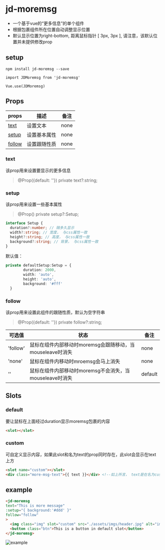 <!--
 * @Author: isJDongYa
 * @LastEditors: isJDongYa
 * @Date: 2020-12-07 19:31:31
 * @LastEditTime: 2020-12-08 16:02:35
 * @Description: 
-->
# jd-moremsg

- 一个基于vue的“更多信息”的单个组件
- 根据包裹组件所在位置自动调整显示位置
- 默认显示位置为right-bottom, 距离鼠标指针 [ 3px, 3px ], 请注意，该默认位置并未提供修改prop

## setup

```shell
npm install jd-moremsg --save

import JDMoremsg from 'jd-moremsg'

Vue.use(JDMoremsg) 
```

## Props

|props|描述|备注|
|---|---|---|
|[text](#text)|设置文本|none|
|[setup](#setup)|设置基本属性|none|
|[follow](#follow)|设置跟随性质|none|

### text

该prop用来设置要显示的更多信息

> @Prop({default: ''}) private text?:string; 


### setup

该prop用来设置一些基本属性

> @Prop() private setup?:Setup;

```ts
interface Setup {
  duration?:number; // 隔多久显示
  width?:string; // 宽度， 与css属性一致
  height?:string; // 高度， 与css属性一致
  background?:string; // 背景， 与css属性一致
}
```

默认值：

```ts
private defaultSetup:Setup = {
        duration: 2000,
        width: 'auto',
        height: 'auto',
        background: '#fff'
  }
```

### follow

该prop用来设置此组件的跟随性质，默认为空字符串

> @Prop({default: ''}) private follow?:string;  

|可选值|状态|备注|
|---|---|---|
|'follow'|鼠标在组件内部移动时moremsg会跟随移动，当mouseleave时消失|none|
|'none'|鼠标在组件内移动时mroemsg会马上消失|none|
|''|鼠标在组件内部移动时moremsg不会消失，当mouseleave时消失|default|

## Slots

### default

要让鼠标在上面经过duration显示moremsg包裹的内容

```html
<slot></slot>
```

### custom

可自定义显示内容，如果此slot和名为text的prop同时存在，此slot会显示在text上方

```html
<slot name="custom"></slot>
<div class="more-msg-text">{{ text }}</div> <!--如上所言， text是在名为custom的slot下方定义的-->
```

## example

```html
<jd-moremsg 
text="This is more message" 
:setup="{ background:'#ddd' }"
follow="follow"
>
  <img class="img" slot="custom" src="./assets/imgs/header.jpg" alt="img">
  <button class="btn">This is a button in default slot</button>
</jd-moremsg>
```
![example](https://raw.githubusercontent.com/isJDongYa/jmoremsg/master/examples/assets/imgs/example.gif)



